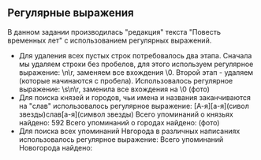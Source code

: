 ## Регулярные выражения ##

В данном задании производилась "редакция" текста "Повесть временных лет" с использованием регулярных выражений.
* Для удаления всех пустых строк потребовалось два этапа. Сначала мы удаляем строки без пробелов, для этого используем регулярное выражение: \n\r, заменяем все вхождения \0. Второй этап - удаляем (которые начинаются с пробела). Использовалось регулярное выражение: \s\n\r, заменила все вхождения на \0
(фото)
* Для поиска князей и городов, чьи имена и названия заканчиваются на "слав" использовалось регулярное выражение: [А-я][a-я](сивол звезды)слав[a-я](символ звезды)
Всего упоминаний о князьях найдено: 592
Всего упоминаний о городах найдено:
(фото)
* Для поиска всех упоминаний Нвгорода в различных написаниях использовалось регулярное выражение: 
Всего упоминаний Новогорода найдено: 
